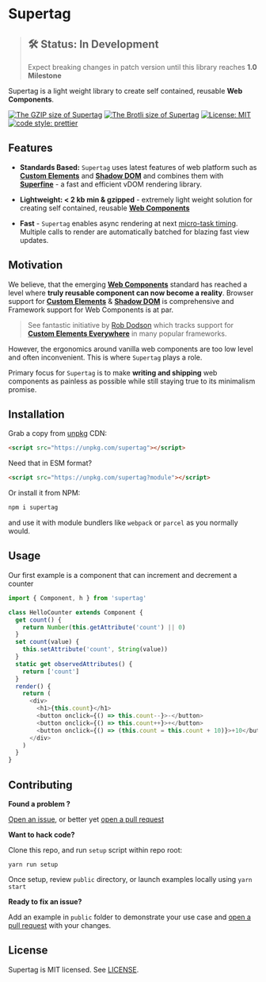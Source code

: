 # Supertag

> ## 🛠 Status: In Development
>
> Expect breaking changes in patch version until this library reaches **1.0 Milestone**

Supertag is a light weight library to create self contained, reusable **Web Components**.

[![The GZIP size of Supertag](http://img.badgesize.io/https://unpkg.com/supertag?compression=gzip&label=GZIP%20Size)](https://unpkg.com/supertag)
[![The Brotli size of Supertag](http://img.badgesize.io/https://unpkg.com/supertag?compression=brotli&label=Brotli%20Size)](https://unpkg.com/supertag)
[![License: MIT](https://img.shields.io/badge/License-MIT-blue.svg)](https://opensource.org/licenses/MIT)
[![code style: prettier](https://img.shields.io/badge/code_style-prettier-ff69b4.svg)](https://github.com/prettier/prettier)

## Features

- **Standards Based:** `Supertag` uses latest features of web platform such as [**Custom Elements**](https://developers.google.com/web/fundamentals/web-components/customelements) and [**Shadow DOM**](https://developers.google.com/web/fundamentals/web-components/shadowdom) and combines them with [**Superfine**](https://github.com/jorgebucaran/superfine) - a fast and efficient vDOM rendering library.

- **Lightweight: < 2 kb min & gzipped** - extremely light weight solution for creating self contained, reusable [**Web Components**](https://developer.mozilla.org/en-US/docs/Web/Web_Components)

- **Fast** - `Supertag` enables async rendering at next [micro-task timing](https://jakearchibald.com/2015/tasks-microtasks-queues-and-schedules/). Multiple calls to render are automatically batched for blazing fast view updates.

## Motivation

We believe, that the emerging [**Web Components**](https://developer.mozilla.org/en-US/docs/Web/Web_Components) standard has reached a level where **truly reusable component can now become a reality**. Browser support for [**Custom Elements**](https://caniuse.com/#feat=custom-elementsv1) & [**Shadow DOM**](https://caniuse.com/#feat=shadowdomv1) is comprehensive and Framework support for Web Components is at par.

> See fantastic initiative by [Rob Dodson](https://github.com/robdodson) which tracks support for [**Custom Elements Everywhere**](https://custom-elements-everywhere.com/) in many popular frameworks.

However, the ergonomics around vanilla web components are too low level and often inconvenient. This is where `Supertag` plays a role.

Primary focus for `Supertag` is to make **writing and shipping** web components as painless as possible while still staying true to its minimalism promise.

## Installation

Grab a copy from [unpkg](https://unpkg.com/supertag) CDN:

```html
<script src="https://unpkg.com/supertag"></script>
```

Need that in ESM format?

```html
<script src="https://unpkg.com/supertag?module"></script>
```

Or install it from NPM:

```bash
npm i supertag
```

and use it with module bundlers like `webpack` or `parcel` as you normally would.

## Usage

Our first example is a component that can increment and decrement a counter

```js
import { Component, h } from 'supertag'

class HelloCounter extends Component {
  get count() {
    return Number(this.getAttribute('count') || 0)
  }
  set count(value) {
    this.setAttribute('count', String(value))
  }
  static get observedAttributes() {
    return ['count']
  }
  render() {
    return (
      <div>
        <h1>{this.count}</h1>
        <button onclick={() => this.count--}>-</button>
        <button onclick={() => this.count++}>+</button>
        <button onclick={() => (this.count = this.count + 10)}>+10</button>
      </div>
    )
  }
}
```

## Contributing

**Found a problem ?**

[Open an issue](https://github.com/osdevisnot/supertag/issues), or better yet [open a pull request](https://github.com/osdevisnot/supertag/pulls)

**Want to hack code?**

Clone this repo, and run `setup` script within repo root:

```
yarn run setup
```

Once setup, review `public` directory, or launch examples locally using `yarn start`

**Ready to fix an issue?**

Add an example in `public` folder to demonstrate your use case and [open a pull request](https://github.com/osdevisnot/supertag/pulls) with your changes.

## License

Supertag is MIT licensed. See [LICENSE](/LICENSE.md).
